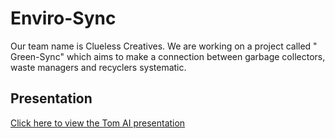 # Enviro-Sync
 Our team name is Clueless Creatives. We are working on a project called " Green-Sync" which aims to make a connection between garbage collectors, waste managers and recyclers systematic.
## Presentation
[Click here to view the Tom AI presentation](https://tome.app/clueless-creatives/waste-management-revolution-connecting-collectors-recyclers-and-businesses-cllt7u2gf04xin35of40k0eby)
